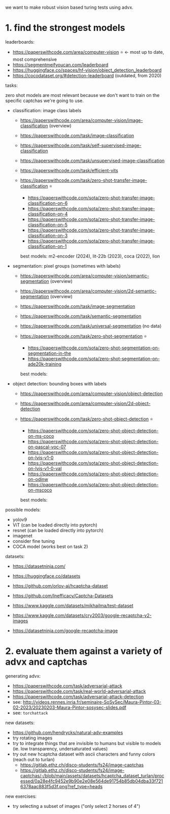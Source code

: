 we want to make robust vision based turing tests using advx.

# 1. find the strongest models

leaderboards:

- https://paperswithcode.com/area/computer-vision ⭐️ ← most up to date, most comprehensive
- https://segmentmeifyoucan.com/leaderboard
- https://huggingface.co/spaces/hf-vision/object_detection_leaderboard 
- https://cocodataset.org/#detection-leaderboard (outdated, from 2020)

tasks:

zero shot models are most relevant because we don't want to train on the specific captchas we're going to use.

- classification: image class labels
    
    - https://paperswithcode.com/area/computer-vision/image-classification (overview)
    - https://paperswithcode.com/task/image-classification
    - https://paperswithcode.com/task/self-supervised-image-classification
    - https://paperswithcode.com/task/unsupervised-image-classification
    - https://paperswithcode.com/task/efficient-vits
    - https://paperswithcode.com/task/zero-shot-transfer-image-classification ⭐️
        - https://paperswithcode.com/sota/zero-shot-transfer-image-classification-on-6
        - https://paperswithcode.com/sota/zero-shot-transfer-image-classification-on-4
        - https://paperswithcode.com/sota/zero-shot-transfer-image-classification-on-5
        - https://paperswithcode.com/sota/zero-shot-transfer-image-classification-on-3
        - https://paperswithcode.com/sota/zero-shot-transfer-image-classification-on-1

        best models: m2-encoder (2024), lit-22b (2023), coca (2022), lion

- segmentation: pixel groups (sometimes with labels)

    - https://paperswithcode.com/area/computer-vision/semantic-segmentation (overview)
    - https://paperswithcode.com/area/computer-vision/2d-semantic-segmentation (overview)
    - https://paperswithcode.com/task/image-segmentation
    - https://paperswithcode.com/task/semantic-segmentation
    - https://paperswithcode.com/task/universal-segmentation (no data)
    - https://paperswithcode.com/task/zero-shot-segmentation ⭐️
        - https://paperswithcode.com/sota/zero-shot-segmentation-on-segmentation-in-the
        - https://paperswithcode.com/sota/zero-shot-segmentation-on-ade20k-training
        
        best models: 

- object detection: bounding boxes with labels
    
    - https://paperswithcode.com/area/computer-vision/object-detection
    - https://paperswithcode.com/area/computer-vision/2d-object-detection
    - https://paperswithcode.com/task/zero-shot-object-detection ⭐️
        - https://paperswithcode.com/sota/zero-shot-object-detection-on-ms-coco
        - https://paperswithcode.com/sota/zero-shot-object-detection-on-pascal-voc-07
        - https://paperswithcode.com/sota/zero-shot-object-detection-on-lvis-v1-0
        - https://paperswithcode.com/sota/zero-shot-object-detection-on-lvis-v1-0-val
        - https://paperswithcode.com/sota/zero-shot-object-detection-on-odinw
        - https://paperswithcode.com/sota/zero-shot-object-detection-on-mscoco

        best models: 








possible models:

- yolov9
- ViT (can be loaded directly into pytorch)
- resnet (can be loaded directly into pytorch)
- imagenet
- consider fine tuning
- COCA model (works best on task 2)

datasets:

- https://datasetninja.com/
- https://huggingface.co/datasets

- https://github.com/orlov-ai/hcaptcha-dataset
- https://github.com/Inefficacy/Captcha-Datasets
- https://www.kaggle.com/datasets/mikhailma/test-dataset
- https://www.kaggle.com/datasets/cry2003/google-recaptcha-v2-images
- https://datasetninja.com/google-recaptcha-image



# 2. evaluate them against a variety of advx and captchas

generating advx:

- https://paperswithcode.com/task/adversarial-attack
- https://paperswithcode.com/task/real-world-adversarial-attack
- https://paperswithcode.com/task/adversarial-attack-detection
- see: http://videos.rennes.inria.fr/seminaire-SoSySec/Maura-Pintor-03-02-2023/20230203-Maura-Pintor-sosysec-slides.pdf
- see: `torchattack`

new datasets:

- https://github.com/hendrycks/natural-adv-examples
- try rotating images
- try to integrate things that are invisible to humans but visible to models (ie. low transparency, undersaturated values)
- try out new hcaptcha dataset with ascii characters and funny colors (reach out to turlan)
    - https://gitlab.ethz.ch/disco-students/fs24/image-captchas
    - https://gitlab.ethz.ch/disco-students/fs24/image-captchas/-/blob/main/assets/datasets/hcaptcha_dataset_turlan/processed/0a28e4fc9452e9b90e2e08e564de91754b85db04dba33f7216378aac883f5d3f.png?ref_type=heads

new exercises:

- try selecting a subset of images ("only select 2 horses of 4")
